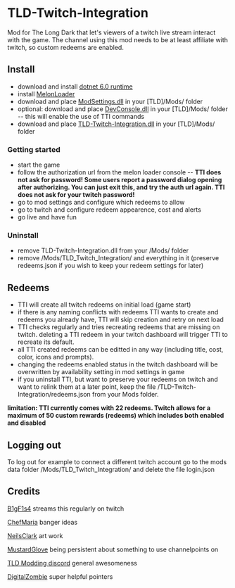 # TLD-Twitch-Integration
Mod for The Long Dark that let's viewers of a twitch live stream interact with the game.
The channel using this mod needs to be at least affiliate with twitch, so custom redeems are enabled.

## Install

- download and install [dotnet 6.0 runtime](https://dotnet.microsoft.com/en-us/download/dotnet/6.0)
- install [MelonLoader](https://github.com/HerpDerpinstine/MelonLoader/releases/latest/download/MelonLoader.Installer.exe)
- download and place [ModSettings.dll](https://github.com/zeobviouslyfakeacc/ModSettings/releases) in your [TLD]/Mods/ folder
- optional: download and place [DevConsole.dll](https://github.com/FINDarkside/TLD-Developer-Console/releases) in your [TLD]/Mods/ folder
-- this will enable the use of TTI commands
- download and place [TLD-Twitch-Integration.dll](https://github.com/B1gF1s4/TLD-Twitch-Integration/releases) in your [TLD]/Mods/ folder

### Getting started
- start the game
- follow the authorization url from the melon loader console
-- **TTI does not ask for password! Some users report a password dialog opening after authorizing. You can just exit this, and try the auth url again. TTI does not ask for your twitch password!**
- go to mod settings and configure which redeems to allow
- go to twitch and configure redeem appearence, cost and alerts
- go live and have fun

### Uninstall 
- remove TLD-Twitch-Integration.dll from your /Mods/ folder
- remove /Mods/TLD_Twitch_Integration/ and everything in it (preserve redeems.json if you wish to keep your redeem settings for later)

## Redeems
- TTI will create all twitch redeems on initial load (game start)
- if there is any naming conflicts with redeems TTI wants to create and redeems you already have, TTI will skip creation and retry on next load
- TTI checks regularly and tries recreating redeems that are missing on twitch. deleting a TTI redeem in your twitch dashboard will trigger TTI to recreate its default.
- all TTI created redeems can be editted in any way (including title, cost, color, icons and prompts).
- changing the redeems enabled status in the twitch dashboard will be overwritten by availability setting in mod settings in game
- if you uninstall TTI, but want to preserve your redeems on twitch and want to relink them at a later point, keep the file /TLD-Twitch-Integration/redeems.json from your Mods folder.

**limitation: TTI currently comes with 22 redeems. Twitch allows for a maximum of 50 custom rewards (redeems) which includes both enabled and disabled**

## Logging out

To log out for example to connect a different twitch account go to the mods data folder /Mods/TLD_Twitch_Integration/ and delete the file login.json

## Credits

[B1gF1s4](https://www.twitch.tv/b1gf1s4) streams this regularly on twitch

[ChefMaria](https://www.twitch.tv/chefmaria) banger ideas

[NeilsClark](https://www.youtube.com/@ProfNeils) art work

[MustardGlove](https://www.twitch.tv/mustardglove) being persistent about something to use channelpoints on

[TLD Modding discord](https://discord.gg/nb2jQez) general awesomeness

[DigitalZombie](https://github.com/DigitalzombieTLD) super helpful pointers
